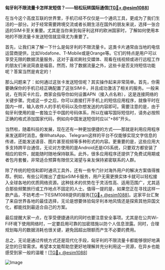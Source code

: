 **匈牙利不限流量卡怎样发短信？——轻松玩转国际通信[[TG💪+ @esim1088](https://t.me/s/esim1088)]**

在当今这个高度互联的世界里，手机已经不仅仅是一个通讯工具，更成为了我们生活的一部分。对于经常需要跨境交流或者长期生活在国外的朋友来说，选择一张合适的SIM卡至关重要。尤其是当你来到匈牙利这样的欧洲国家时，了解如何使用本地的不限流量卡发送短信就显得尤为重要了。

首先，让我们来了解一下什么是匈牙利的不限流量卡。这类卡片通常由当地的电信运营商提供，比如Vodafone、T-Mobile或是Orange等。它们的特点是用户可以享受无限的数据流量服务，这对于喜欢刷社交媒体、观看在线视频或进行远程工作的朋友们来说简直是福音。然而，除了数据流量之外，这些卡是否支持短信功能呢？答案当然是肯定的！

那么问题来了：如何通过这张卡发送短信呢？其实操作起来非常简单。首先，你需要确保你的手机已经正确配置了这张SIM卡，并且成功激活了相关的服务。一般来说，在购买卡片后，商家会指导你如何设置APN（接入点名称），这是连接网络的关键步骤。完成这一步之后，你可以直接打开手机上的短信应用程序，就像平时在国内一样，输入收件人的手机号码以及你想发送的内容即可。需要注意的是，由于匈牙利使用的是一套独立于中国的号码体系，所以在编写国际短信时，请务必按照正确的格式添加国家代码，例如向中国发送短信时应以“+86”开头。

当然啦，随着科技的发展，现在还有一种更加便捷的方式——那就是利用应用程序来发送即时消息。像WhatsApp、Telegram这样的平台不仅能够实现文字信息的传递，还能发送语音、图片甚至视频等多种形式的内容。更重要的是，这些应用大多支持跨平台通信，无论对方使用的是Android还是iOS系统，只要双方都安装了相应的软件，就能随时随地保持联系。此外，很多应用程序还提供了免费试用期或者包月套餐，非常适合预算有限但又渴望与亲友保持紧密联系的人群。

除了传统的短信和即时通讯工具外，还有一些专门针对海外用户的解决方案值得推荐。例如，有些公司推出了虚拟eSIM卡服务，用户无需更换实体卡就可以轻松接入全球各地的优质网络资源。这种技术的优势在于灵活性高、适用范围广，尤其适合那些频繁旅行或工作地点不固定的人士。值得一提的是，如果您正在寻找这样一款产品，不妨考虑一下ESIM1088提供的服务[[TG💪+ @esim1088](https://t.me/s/esim1088)]。这家平台汇聚了来自世界各地的最佳选择，无论是想要体验匈牙利本地风情还是探索其他异国文化，都能找到最适合自己的方案。

最后提醒大家一点，在享受便捷通讯的同时也要注意安全事项。尤其是在公共Wi-Fi环境下使用网络时，一定要启用可靠的加密措施以防个人信息泄露。同时，合理规划每月的数据消耗也很关键，避免因超出限额而产生不必要的费用。

总之，无论是通过传统方式还是现代化手段，匈牙利的不限流量卡都能够很好地满足您的日常需求。希望本文能帮助您更好地理解并充分利用这一资源，在异乡也能感受到家一般的温暖！[[TG💪+ @esim1088](https://t.me/s/esim1088)] 

![Image](https://i.postimg.cc/4NQfJmqS/Snipaste-2025-05-13-00-14-12.png)
